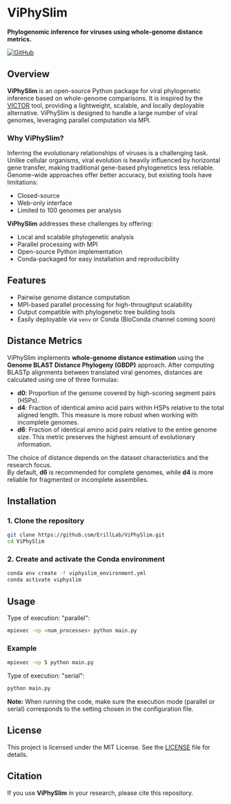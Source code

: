# ViPhySlim

**Phylogenomic inference for viruses using whole-genome distance metrics.**

[![GitHub](https://img.shields.io/badge/GitHub-ErillLab%2FViPhySlim-blue?logo=github)](https://github.com/ErillLab/ViPhySlim)

## Overview

**ViPhySlim** is an open-source Python package for viral phylogenetic inference based on whole-genome comparisons. It is inspired by the [VICTOR](https://ggdc.dsmz.de/victor.php) tool, providing a lightweight, scalable, and locally deployable alternative. ViPhySlim is designed to handle a large number of viral genomes, leveraging parallel computation via MPI.

### Why ViPhySlim?

Inferring the evolutionary relationships of viruses is a challenging task. Unlike cellular organisms, viral evolution is heavily influenced by horizontal gene transfer, making traditional gene-based phylogenetics less reliable. Genome-wide approaches offer better accuracy, but existing tools have limitations:

- Closed-source  
- Web-only interface  
- Limited to 100 genomes per analysis  

**ViPhySlim** addresses these challenges by offering:

- Local and scalable phylogenetic analysis  
- Parallel processing with MPI  
- Open-source Python implementation  
- Conda-packaged for easy installation and reproducibility  

## Features

- Pairwise genome distance computation  
- MPI-based parallel processing for high-throughput scalability  
- Output compatible with phylogenetic tree building tools  
- Easily deployable via `venv` or Conda (BioConda channel coming soon)

## Distance Metrics

ViPhySlim implements **whole-genome distance estimation** using the **Genome BLAST Distance Phylogeny (GBDP)** approach. After computing BLASTp alignments between translated viral genomes, distances are calculated using one of three formulas:

- **d0**: Proportion of the genome covered by high-scoring segment pairs (HSPs).  
- **d4**: Fraction of identical amino acid pairs within HSPs relative to the total aligned length. This measure is more robust when working with incomplete genomes.  
- **d6**: Fraction of identical amino acid pairs relative to the entire genome size. This metric preserves the highest amount of evolutionary information.  

The choice of distance depends on the dataset characteristics and the research focus.  
By default, **d6** is recommended for complete genomes, while **d4** is more reliable for fragmented or incomplete assemblies.

## Installation

### 1. Clone the repository

```bash
git clone https://github.com/ErillLab/ViPhySlim.git
cd ViPhySlim
```

### 2. Create and activate the Conda environment
```bash
conda env create -f viphyslim_environment.yml
conda activate viphyslim
```

## Usage
Type of execution: "parallel":
```bash
mpiexec -np <num_processes> python main.py
```
### Example
```bash
mpiexec -np 5 python main.py
```

Type of execution: "serial":
```bash
python main.py
```

**Note:** When running the code, make sure the execution mode (parallel or serial) corresponds to the setting chosen in the configuration file.

## License
This project is licensed under the MIT License. See the [LICENSE](LICENSE) file for details.

## Citation
If you use **ViPhySlim** in your research, please cite this repository.
